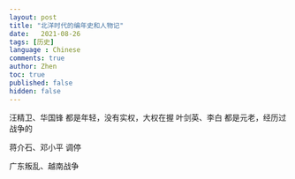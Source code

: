 ```yaml
---
layout: post
title: "北洋时代的编年史和人物记"
date:   2021-08-26
tags: [历史]
language : Chinese
comments: true
author: Zhen
toc: true
published: false
hidden: false
---
```


汪精卫、华国锋
都是年轻，没有实权，大权在握
叶剑英、李白
都是元老，经历过战争的

蒋介石、邓小平 调停

广东叛乱、越南战争
<!--stackedit_data:
eyJoaXN0b3J5IjpbMTc3MDI2NzU4NywtMTgyNDk5MTc3OV19
-->